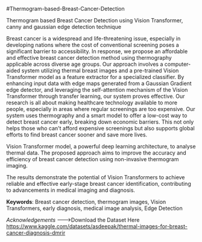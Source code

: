 #Thermogram-based-Breast-Cancer-Detection

Thermogram based Breast Cancer Detection using Vision Transformer, canny and gaussian edge detection technique

Breast cancer is a widespread and life-threatening issue, especially in developing 
nations where the cost of conventional screening poses a significant barrier to accessibility. 
In response, we propose an affordable and effective breast cancer detection method using 
thermography applicable across diverse age groups. Our approach involves a computer-aided 
system utilizing thermal breast images and a pre-trained Vision Transformer model as a 
feature extractor for a specialized classifier. By enhancing input data with edge maps 
generated from a Gaussian Gradient edge detector, and leveraging the self-attention 
mechanism of the Vision Transformer through transfer learning, our system proves effective. 
 Our research is all about making healthcare technology available to more people, 
especially in areas where regular screenings are too expensive. Our system uses 
thermography and a smart model to offer a low-cost way to detect breast cancer early, 
breaking down economic barriers. This not only helps those who can't afford expensive 
screenings but also supports global efforts to find breast cancer sooner and save more lives.
 
Vision Transformer model, a powerful deep learning architecture, to analyse 
thermal data. The proposed approach aims to improve the accuracy and efficiency of breast 
cancer detection using non-invasive thermogram imaging. 

The results demonstrate the potential of Vision Transformers to achieve reliable 
and effective early-stage breast cancer identification, contributing to advancements in 
medical imaging and diagnosis. 

**Keywords**: Breast cancer detection, thermogram images, Vision Transformers, early 
diagnosis, medical image analysis, Edge Detection

*Acknowledgements*
--->Download the Dataset Here https://www.kaggle.com/datasets/asdeepak/thermal-images-for-breast-cancer-diagnosis-dmrir


